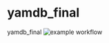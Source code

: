 # yamdb_final
yamdb_final
![example workflow](https://github.com/DipperPain/yamdb_final/actions/workflows/main.yml/badge.svg)

